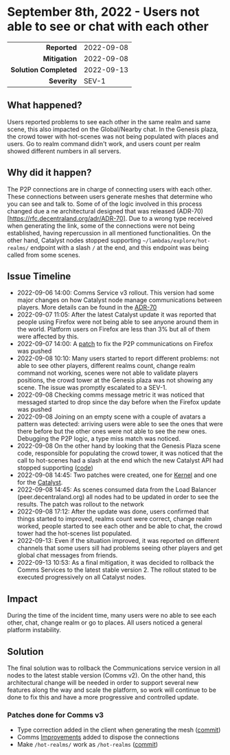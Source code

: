 # September 8th, 2022 - Users not able to see or chat with each other 

|                          |               |
| -----------------------: | :------------ |
| **Reported**             | 2022-09-08    |
|           **Mitigation** | 2022-09-08    |
|   **Solution Completed** | 2022-09-13    |
| **Severity**             | SEV-1         |

## What happened?

Users reported problems to see each other in the same realm and same scene, this also impacted on the Global/Nearby chat. In the Genesis plaza, the crowd tower with hot-scenes was not being populated with places and users. Go to realm command didn't work, and users count per realm showed different numbers in all servers. 

## Why did it happen?

The P2P connections are in charge of connecting users with each other. These connections between users generate meshes that determine who you can see and talk to. Some of of the logic involved in this process changed due a ne architectural designed that was released (ADR-70)[https://rfc.decentraland.org/adr/ADR-70]. Due to a wrong type received when generating the link, some of the connections were not being established, having repercussion in all mentioned functionalities. On the other hand, Catalyst nodes stopped supporting `~/lambdas/explore/hot-realms/` endpoint with a slash `/` at the end, and this endpoint was being called from some scenes.   

## Issue Timeline

- 2022-09-06 14:00: Comms Service v3 rollout. This version had some major changes on how Catalyst node manage communications between players. More details can be found in the [ADR-70](https://rfc.decentraland.org/adr/ADR-70)
- 2022-09-07 11:05: After the latest Catalyst update it was reported that people using Firefox were not being able to see anyone around them in the world. Platform users on Firefox are less than 3% but all of them were affected by this. 
- 2022-09-07 14:00: A [patch](https://github.com/decentraland/comms3-transports/commit/622c7bf6fded83a746a309f33007d520a5c79b89) to fix the P2P communications on Firefox was pushed
- 2022-09-08 10:10: Many users started to report different problems: not able to see other players, different realms count, change realm command not working, scenes were not able to validate players positions, the crowd tower at the Genesis plaza was not showing any scene. The issue was promptly escalated to a SEV-1. 
- 2022-09-08 Checking comms message metric it was noticed that messaged started to drop since the day before when the Firefox update was pushed  
- 2022-09-08 Joining on an empty scene with a couple of avatars a pattern was detected: arriving users were able to see the ones that were there before but the other ones were not able to see the new ones. Debugging the P2P logic, a type miss match was noticed. 
- 2022-09-08 On the other hand by looking that the Genesis Plaza scene code, responsible for populating the crowd tower, it was noticed that the call to hot-scenes had a slash at the end which the new Catalyst API had stopped supporting ([code](https://github.com/decentraland-scenes/Genesis-Plaza/blob/acaaf9821c0968b2171775bb1deb3bed5924e9e7/src/lobby/checkApi.ts#L100))
- 2022-09-08 14:45: Two patches were created, one for [Kernel](https://github.com/decentraland/comms3-transports/commit/b37726db83d615ec8ba47e6b47c6c27d37e59f13) and one for the [Catalyst](https://github.com/decentraland/catalyst-owner/commit/eaa6bce95cac03db92ee089b161234e101ddbd36).   
- 2022-09-08 14:45: As scenes consumed data from the Load Balancer (peer.decentraland.org) all nodes had to be updated in order to see the results. The patch was rollout to the network
- 2022-09-08 17:12: After the update was done, users confirmed that things started to improved, realms count were correct, change realm worked, people started to see each other and be able to chat, the crowd tower had the hot-scenes list populated. 
- 2022-09-13: Even if the situation improved, it was reported on different channels that some users sill had problems seeing other players and get global chat messages from friends. 
- 2022-09-13 10:53: As a final mitigation, it was decided to rollback the Comms Services to the latest stable version 2. The rollout stated to be executed progressively on all Catalyst nodes. 

## Impact

During the time of the incident time, many users were no able to see each other, chat, change realm or go to places. All users noticed a general platform instability.   


## Solution

The final solution was to rollback the Communications service version in all nodes to the latest stable version (Comms v2). On the other hand, this architectural change will be needed in order to support several new features along the way and scale the platform, so work will continue to be done to fix this and have a more progressive and controlled update.
### Patches done for Comms v3 
- Type correction added in the client when generating the mesh ([commit](https://github.com/decentraland/comms3-transports/commit/b37726db83d615ec8ba47e6b47c6c27d37e59f13))
- Comms [Improvements]((https://github.com/decentraland/kernel/commit/17050b71edc8d234e090893558ae9e6acad179ca)) added to dispose the connections 
- Make `/hot-realms/` work as `/hot-realms` ([commit](https://github.com/decentraland/catalyst-owner/commit/eaa6bce95cac03db92ee089b161234e101ddbd36)) 

  
